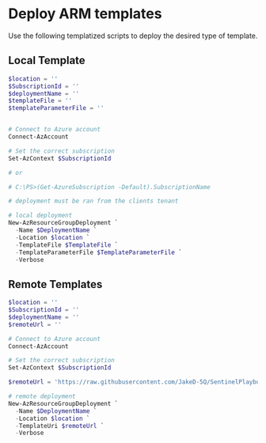 # Deploy ARM templates

Use the following templatized scripts to deploy the desired type of template.


## Local Template

```powershell
$location = ''
$SubscriptionId = ''
$deploymentName = ''
$templateFile = ''
$templateParameterFile = ''


# Connect to Azure account
Connect-AzAccount

# Set the correct subscription
Set-AzContext $SubscriptionId

# or

# C:\PS>(Get-AzureSubscription -Default).SubscriptionName 

# deployment must be ran from the clients tenant

# local deployment
New-AzResourceGroupDeployment `
  -Name $DeploymentName `
  -Location $location `
  -TemplateFile $TemplateFile `
  -TemplateParameterFile $TemplateParameterFile `
  -Verbose
```

## Remote Templates


```powershell
$location = ''
$SubscriptionId = ''
$deploymentName = ''
$remoteUrl = ''

# Connect to Azure account
Connect-AzAccount

# Set the correct subscription
Set-AzContext $SubscriptionId

$remoteUrl = 'https://raw.githubusercontent.com/JakeD-5Q/SentinelPlaybooks/<PlaybookName>/template.json'

# remote deployment
New-AzResourceGroupDeployment `
  -Name $DeploymentName `
  -Location $location `
  -TemplateUri $remoteUrl `
  -Verbose
```